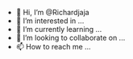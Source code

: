- 👋 Hi, I’m @Richardjaja
- 👀 I’m interested in ...
- 🌱 I’m currently learning ...
- 💞️ I’m looking to collaborate on ...
- 📫 How to reach me ...

<!---
Richardjaja/Richardjaja is a ✨ special ✨ repository because its `README.md` (this file) appears on your GitHub profile.
You can click the Preview link to take a look at your changes.
--->
